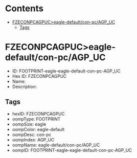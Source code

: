 



Contents
========

* [FZECONPCAGPUC>eagle-default/con-pc/AGP_UC](#fzeconpcagpuceagle-defaultcon-pcagp_uc)
	* [Tags](#tags)

# FZECONPCAGPUC>eagle-default/con-pc/AGP_UC

- ID: FOOTPRINT-eagle-eagle-default-con-pc-AGP_UC
- Hex ID: FZECONPCAGPUC
- Name: 
- Description: 

## Tags

- hexID: FZECONPCAGPUC
- oompType: FOOTPRINT
- oompSize: eagle
- oompColor: eagle-default
- oompDesc: con-pc
- oompIndex: AGP_UC
- oompName: eagle-default/con-pc/AGP_UC
- oompID: FOOTPRINT-eagle-eagle-default-con-pc-AGP_UC
